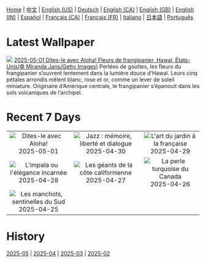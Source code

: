 [Home](../README.md) | [中文](zh-CN.md) | [English (US)](en-US.md) | [Deutsch](de-DE.md) | [English (CA)](en-CA.md) | [English (GB)](en-GB.md) | [English (IN)](en-IN.md) | [Español](es-ES.md) | [Français (CA)](fr-CA.md) | [Français (FR)](fr-FR.md) | [Italiano](it-IT.md) | [日本語](ja-JP.md) | [Português](pt-BR.md)

# Latest Wallpaper
![](https://www.bing.com/th?id=OHR.PinkPlumeria_FR-CA9550937196_UHD.jpg)
[2025-05-01 Dites-le avec Aloha! Fleurs de frangipanier, Hawaï, États-Unis(© Miranda Jans/Getty Images)](https://www.bing.com/th?id=OHR.PinkPlumeria_FR-CA9550937196_UHD.jpg)
Perlées de gouttes, les fleurs du frangipanier s’ouvrent lentement dans la lumière douce d’Hawaï. Leurs cinq pétales arrondis mêlent blanc, rose et or, comme un lever de soleil miniature. Originaire d’Amérique centrale, le frangipanier s’épanouit dans les sols volcaniques de l’archipel.

# Recent 7 Days
|  |  |  |
|:---:|:---:|:---:|
| ![](https://www.bing.com/th?id=OHR.PinkPlumeria_FR-CA9550937196_400x240.jpg "Dites-le avec Aloha!") 2025-05-01 | ![](https://www.bing.com/th?id=OHR.ColtraneBand_FR-CA0892756164_400x240.jpg "Jazz : mémoire, liberté et dialogue") 2025-04-30 | ![](https://www.bing.com/th?id=OHR.GardensVillandry_FR-CA0608759870_400x240.jpg "L'art du jardin à la française") 2025-04-29 |
| ![](https://www.bing.com/th?id=OHR.OrangeImpala_FR-CA0295710042_400x240.jpg "L'impala ou l'élégance incarnée") 2025-04-28 | ![](https://www.bing.com/th?id=OHR.RedwoodGrove_FR-CA2674343788_400x240.jpg "Les géants de la côte californienne") 2025-04-27 | ![](https://www.bing.com/th?id=OHR.BrucePeninsula_FR-CA9084486245_400x240.jpg "La perle turquoise du Canada") 2025-04-26 |
| ![](https://www.bing.com/th?id=OHR.MagellanicPenguin_FR-CA5009837918_400x240.jpg "Les manchots, sentinelles du Sud") 2025-04-25 |  |  |

# History
[2025-05](../archives/wallpaper/fr-CA/w_2025_05.md) | [2025-04](../archives/wallpaper/fr-CA/w_2025_04.md) | [2025-03](../archives/wallpaper/fr-CA/w_2025_03.md) | [2025-02](../archives/wallpaper/fr-CA/w_2025_02.md)
